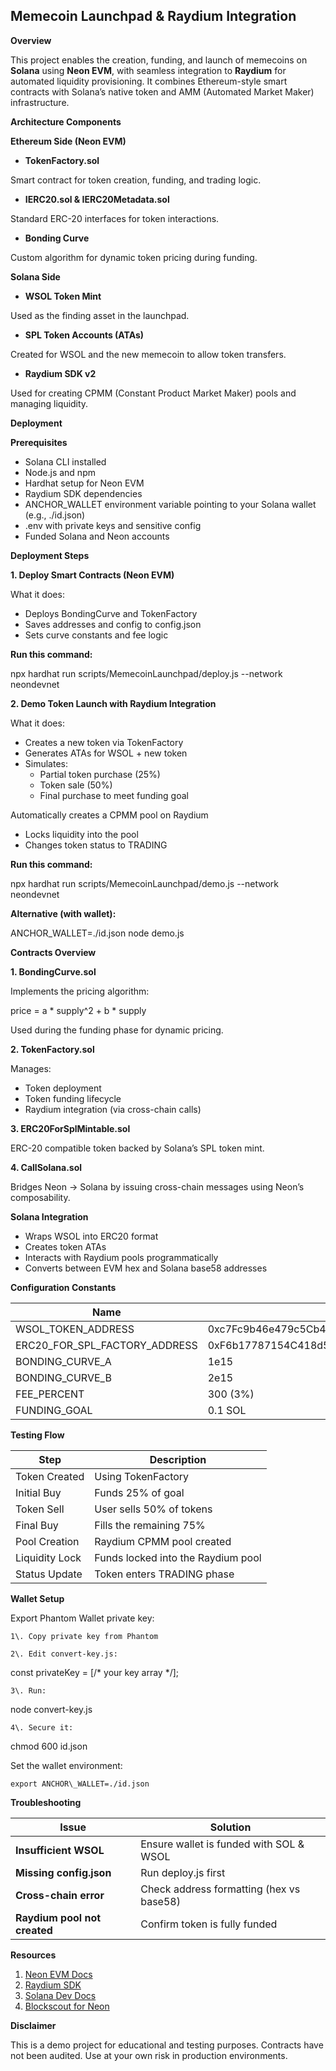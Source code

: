 ## **Memecoin Launchpad & Raydium Integration**

**Overview**

This project enables the creation, funding, and launch of memecoins on **Solana** using **Neon EVM**, with seamless integration to **Raydium** for automated liquidity provisioning. It combines Ethereum-style smart contracts with Solana’s native token and AMM (Automated Market Maker) infrastructure.

**Architecture Components**

**Ethereum Side (Neon EVM)**

* **TokenFactory.sol**

Smart contract for token creation, funding, and trading logic.

* **IERC20.sol & IERC20Metadata.sol**

Standard ERC-20 interfaces for token interactions.

* **Bonding Curve**

Custom algorithm for dynamic token pricing during funding.

**Solana Side**

* **WSOL Token Mint**

Used as the finding asset in the launchpad.

* **SPL Token Accounts (ATAs)**

Created for WSOL and the new memecoin to allow token transfers.

* **Raydium SDK v2**

Used for creating CPMM (Constant Product Market Maker) pools and managing liquidity.

**Deployment** 

**Prerequisites**

* Solana CLI installed  
* Node.js and npm  
* Hardhat setup for Neon EVM  
* Raydium SDK dependencies  
* ANCHOR\_WALLET environment variable pointing to your Solana wallet (e.g., ./id.json)  
* .env with private keys and sensitive config  
* Funded Solana and Neon accounts

**Deployment Steps**

**1\. Deploy Smart Contracts (Neon EVM)**

What it does:

* Deploys BondingCurve and TokenFactory  
* Saves addresses and config to config.json  
* Sets curve constants and fee logic

**Run this command:**

npx hardhat run scripts/MemecoinLaunchpad/deploy.js \--network neondevnet

**2\. Demo Token Launch with Raydium Integration**

What it does:

* Creates a new token via TokenFactory  
* Generates ATAs for WSOL \+ new token  
* Simulates:  
  * Partial token purchase (25%)  
  * Token sale (50%)  
  * Final purchase to meet funding goal

Automatically creates a CPMM pool on Raydium

* Locks liquidity into the pool  
* Changes token status to TRADING

**Run this command:**

npx hardhat run scripts/MemecoinLaunchpad/demo.js \--network neondevnet

**Alternative (with wallet):**

ANCHOR\_WALLET=./id.json node demo.js

**Contracts Overview**

**1\. BondingCurve.sol**

Implements the pricing algorithm:

price \= a \* supply^2 \+ b \* supply

Used during the funding phase for dynamic pricing.

**2\. TokenFactory.sol**

Manages:

* Token deployment  
* Token funding lifecycle  
* Raydium integration (via cross-chain calls)

**3\. ERC20ForSplMintable.sol**

ERC-20 compatible token backed by Solana’s SPL token mint.

**4\. CallSolana.sol**

Bridges Neon → Solana by issuing cross-chain messages using Neon’s composability.

**Solana Integration**

* Wraps WSOL into ERC20 format  
* Creates token ATAs  
* Interacts with Raydium pools programmatically  
* Converts between EVM hex and Solana base58 addresses

**Configuration Constants**

| Name | Value |
| ----- | ----- |
| WSOL\_TOKEN\_ADDRESS | 0xc7Fc9b46e479c5Cb42f6C458D1881e55E6B7986c |
| ERC20\_FOR\_SPL\_FACTORY\_ADDRESS | 0xF6b17787154C418d5773Ea22Afc87A95CAA3e957 |
| BONDING\_CURVE\_A | 1e15 |
| BONDING\_CURVE\_B | 2e15 |
| FEE\_PERCENT | 300 (3%) |
| FUNDING\_GOAL | 0.1 SOL |

**Testing Flow**

| Step | Description |
| ----- | ----- |
| Token Created | Using TokenFactory |
| Initial Buy | Funds 25% of goal |
| Token Sell | User sells 50% of tokens |
| Final Buy | Fills the remaining 75% |
| Pool Creation | Raydium CPMM pool created |
| Liquidity Lock | Funds locked into the Raydium pool |
| Status Update | Token enters TRADING phase |

**Wallet Setup**

Export Phantom Wallet private key:

	1\.	Copy private key from Phantom

	2\.	Edit convert-key.js:

const privateKey \= \[/\* your key array \*/\];

	3\.	Run:

node convert-key.js

	4\.	Secure it:

chmod 600 id.json

Set the wallet environment:
```
export ANCHOR\_WALLET=./id.json
```
**Troubleshooting**

| Issue | Solution |
| ----- | ----- |
| **Insufficient WSOL** | Ensure wallet is funded with SOL & WSOL |
| **Missing config.json** | Run deploy.js first |
| **Cross-chain error** | Check address formatting (hex vs base58) |
| **Raydium pool not created** | Confirm token is fully funded |

**Resources**

1. [Neon EVM Docs](https://neonlabs.org/docs/)  
2. [Raydium SDK](https://github.com/raydium-io/raydium-sdk)  
3. [Solana Dev Docs](https://docs.solana.com/)  
4. [Blockscout for Neon](https://neonscan.org/)

**Disclaimer**

This is a demo project for educational and testing purposes. Contracts have not been audited. Use at your own risk in production environments.

